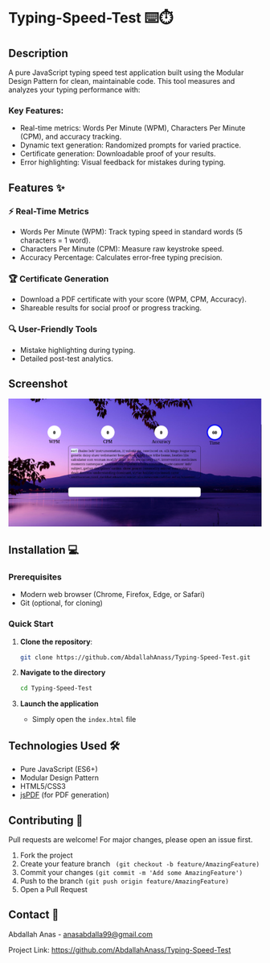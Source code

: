 # Typing-Speed-Test ⌨️⏱️

## Description

A pure JavaScript typing speed test application built using the Modular Design Pattern for clean, maintainable code. This tool measures and analyzes your typing performance with:

### Key Features:

- Real-time metrics: Words Per Minute (WPM), Characters Per Minute (CPM), and accuracy tracking.
- Dynamic text generation: Randomized prompts for varied practice.
- Certificate generation: Downloadable proof of your results.
- Error highlighting: Visual feedback for mistakes during typing.

## Features ✨

### ⚡ Real-Time Metrics

- Words Per Minute (WPM): Track typing speed in standard words (5 characters = 1 word).
- Characters Per Minute (CPM): Measure raw keystroke speed.
- Accuracy Percentage: Calculates error-free typing precision.

### 🏆 Certificate Generation

- Download a PDF certificate with your score (WPM, CPM, Accuracy).
- Shareable results for social proof or progress tracking.

### 🔍 User-Friendly Tools

- Mistake highlighting during typing.
- Detailed post-test analytics.

## Screenshot

![Alt text](./images/overview.png)

## Installation 💻

### Prerequisites

- Modern web browser (Chrome, Firefox, Edge, or Safari)
- Git (optional, for cloning)

### Quick Start

1. **Clone the repository**:

   ```bash
   git clone https://github.com/AbdallahAnass/Typing-Speed-Test.git
   ```

2. **Navigate to the directory**

   ```bash
   cd Typing-Speed-Test
   ```

3. **Launch the application**

   - Simply open the `index.html` file

## Technologies Used 🛠️

- Pure JavaScript (ES6+)
- Modular Design Pattern
- HTML5/CSS3
- [jsPDF](https://artskydj.github.io/jsPDF/docs/index.html) (for PDF generation)

## Contributing 🤝

Pull requests are welcome! For major changes, please open an issue first.

1. Fork the project
2. Create your feature branch ` (git checkout -b feature/AmazingFeature)`
3. Commit your changes `(git commit -m 'Add some AmazingFeature')`
4. Push to the branch `(git push origin feature/AmazingFeature)`
5. Open a Pull Request

## Contact 📧

Abdallah Anas - anasabdalla99@gmail.com

Project Link: https://github.com/AbdallahAnass/Typing-Speed-Test
